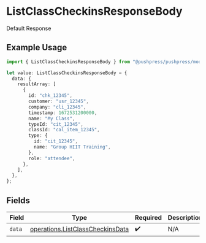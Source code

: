 # ListClassCheckinsResponseBody

Default Response

## Example Usage

```typescript
import { ListClassCheckinsResponseBody } from "@pushpress/pushpress/models/operations";

let value: ListClassCheckinsResponseBody = {
  data: {
    resultArray: [
      {
        id: "chk_12345",
        customer: "usr_12345",
        company: "cli_12345",
        timestamp: 1672531200000,
        name: "My Class",
        typeId: "cit_12345",
        classId: "cal_item_12345",
        type: {
          id: "cit_12345",
          name: "Group HIIT Training",
        },
        role: "attendee",
      },
    ],
  },
};
```

## Fields

| Field                                                                                | Type                                                                                 | Required                                                                             | Description                                                                          |
| ------------------------------------------------------------------------------------ | ------------------------------------------------------------------------------------ | ------------------------------------------------------------------------------------ | ------------------------------------------------------------------------------------ |
| `data`                                                                               | [operations.ListClassCheckinsData](../../models/operations/listclasscheckinsdata.md) | :heavy_check_mark:                                                                   | N/A                                                                                  |